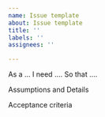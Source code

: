 ```yaml
---
name: Issue template
about: Issue template
title: ''
labels: ''
assignees: ''

---
```


As a ...
I need ....
So that ....

Assumptions and Details

Acceptance criteria

